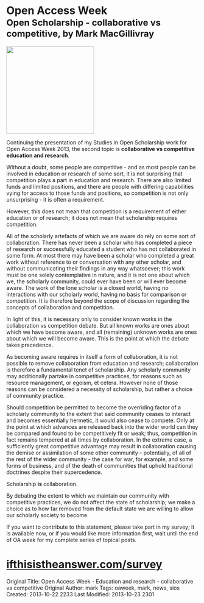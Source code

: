 <div class="row-fluid">
<div class="span10">
<div class="hero-unit">
<h1>Open Access Week<br>
<small>Open Scholarship - collaborative vs competitive, by Mark MacGillivray</small>
</h1>
</div>
</div>
<div class="span2">
<img class="img thumbnail" src="http://cottagelabs.com/media/150px-Open_Access_logo_PLoS_white.svg_.png" style="height:230px;margin-top:0px;">
</div>
</div>

Continuing the presentation of my Studies in Open Scholarship work for Open Access Week 2013, the second topic is <b>collaborative vs competitive education and research</b>.

Without a doubt, some people are competitive - and as most people can be involved in education or research of some sort, it is not surprising that competition plays a part in education and research. There are also limited funds and limited positions, and there are people with differing capabilities vying for access to those funds and positions, so competition is not only unsurprising - it is often a requirement.

However, this does not mean that competition is a requirement of either education or of research; it does not mean that scholarship requires competition.

All of the scholarly artefacts of which we are aware do rely on some sort of collaboration. There has never been a scholar who has completed a piece of research or successfully educated a student who has not collaborated in some form. At most there may have been a scholar who completed a great work without reference to or conversation with any other scholar, and without communicating their findings in any way whatsoever; this work must be one solely contemplative in nature, and it is not one about which we, the scholarly community, could ever have been or will ever become aware. The work of the lone scholar is a closed world, having no interactions with our scholarly world, having no basis for comparison or competition. It is therefore beyond the scope of discussion regarding the concepts of collaboration and competition.

In light of this, it is necessary only to consider known works in the collaboration vs competition debate. But all known works are ones about which we have become aware, and all (remaining) unknown works are ones about which we will become aware. This is the point at which the debate takes precedence.

As becoming aware requires in itself a form of collaboration, it is not possible to remove collaboration from education and research; collaboration is therefore a fundamental tenet of scholarship. Any scholarly community may additionally partake in competitive practices, for reasons such as resource management, or egoism, et cetera. However none of those reasons can be considered a necessity of scholarship, but rather a choice of community practice.

Should competition be permitted to become the overriding factor of a scholarly community to the extent that said community ceases to interact and becomes essentially hermetic, it would also cease to compete. Only at the point at which advances are released back into the wider world can they be compared and found to be competitively fit or weak; thus, competition in fact remains tempered at all times by collaboration. In the extreme case, a sufficiently great competitive advantage may result in collaboration causing the demise or assimilation of some other community - potentially, of all of the rest of the wider community - the case for war, for example, and some forms of business, and of the death of communities that uphold traditional doctrines despite their supercedence. 

Scholarship <b>is</b> collaboration.

By debating the extent to which we maintain our community with competitive practices, we do not affect the state of scholarship; we make a choice as to how far removed from the default state we are willing to allow our scholarly society to become.

If you want to contribute to this statement, please take part in my survey; it is available now, or if you would like more information first, wait until the end of OA week for my complete series of topical posts.

<div class="hero-unit">
<h1><a href="http://ifthisistheanswer.com/survey">ifthisistheanswer.com/survey</a></h1>
</div>



Original Title: Open Access Week - Education and research - collaborative vs competitive
Original Author: mark
Tags: oaweek, mark, news, sios
Created: 2013-10-22 2233
Last Modified: 2013-10-23 2301
